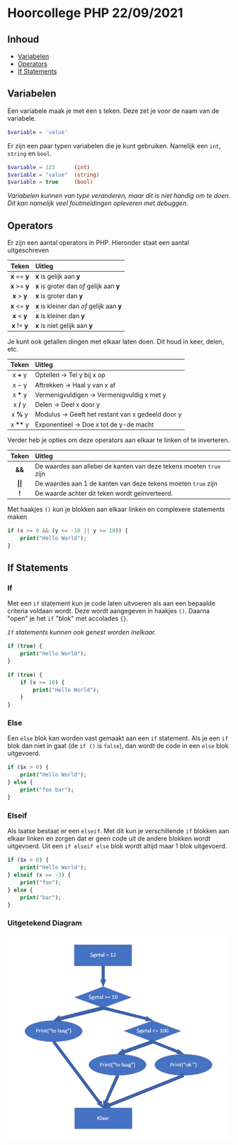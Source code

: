 # Hoorcollege PHP 22/09/2021

## Inhoud

- [Variabelen](#Variabelen)
- [Operators](#Operators)
- [If Statements](#If%20Statements)

## Variabelen

Een variabele maak je met een `$` teken. Deze zet je voor de naam van de variabele.

```php
$variable = 'value'
```

Er zijn een paar typen variabelen die je kunt gebruiken. Namelijk een `int`, `string` en `bool`.

```php
$variable = 123      (int)
$variable = "value"  (string)
$variable = true     (bool)
```

_Variabelen kunnen van type veranderen, maar dit is niet handig om te doen. Dit kan namelijk veel foutmeldingen opleveren met debuggen._

## Operators

Er zijn een aantal operators in PHP. Hieronder staat een aantal uitgeschreven

|     Teken      | Uitleg                                     |
|:--------------:|:------------------------------------------ |
| **x** == **y** | **x** is gelijk aan **y**                  |
| **x** >= **y** | **x** is groter dan _of_ gelijk aan **y**  |
| **x** > **y**  | **x** is groter dan **y**                  |
| **x** <= **y** | **x** is kleiner dan _of_ gelijk aan **y** |
| **x** < **y**  | **x** is kleiner dan **y**                 |
| **x** != **y** | **x** is niet gelijk aan **y**             |

Je kunt ook getallen dingen met elkaar laten doen. Dit houd in keer, delen, etc.

|    Teken     | Uitleg                                            |
|:------------:|:------------------------------------------------- |
|  x **+** y   | Optellen -> Tel y bij x op                        |
|  x **-** y   | Aftrekken -> Haal y van x af                      |
|  x **\*** y  | Vermenigvuldigen -> Vermenigvuldig x met y        |
|  x **/** y   | Delen -> Deel x door y                            |
|  x **%** y   | Modulus -> Geeft het restant van x gedeeld door y |
| x **\*\*** y | Exponentieel -> Doe x tot de y-de macht             |

Verder heb je opties om deze operators aan elkaar te linken of te inverteren.

|  Teken   | Uitleg                                                              |
|:--------:|:------------------------------------------------------------------- |
|  **&&**  | De waardes aan allebei de kanten van deze tekens moeten `true` zijn |
| **\|\|** | De waardes aan 1 de kanten van deze tekens moeten `true` zijn       |
|  **!**   | De waarde achter dit teken wordt geïnverteerd.                      |

Met haakjes `()` kun je blokken aan elkaar linken en complexere statements maken

```php
if (x >= 0 && (y <= -10 || y >= 10)) {
	print("Hello World");
}
```

## If Statements

### If

Met een `if` statement kun je code laten uitvoeren als aan een bepaalde criteria voldaan wordt. Deze wordt aangegeven in haakjes `()`. Daarna "open" je het `if` "blok" met accolades `{}`.

*`If` statements kunnen ook genest worden inelkaar.*

```php
if (true) {
	print("Hello World");
}
```

```php
if (true) {
	if (x >= 10) {
		print("Hello World");
	}
}
```

### Else

Een `else` blok kan worden vast gemaakt aan een `if` statement. Als je een `if` blok dan niet in gaat (de `if ()` is `false`), dan wordt de code in een `else` blok uitgevoerd.

```php
if ($x > 0) {
	print("Hello World");
} else {
	print("foo bar");
}
```

### Elseif

Als laatse bestaat er een `elseif`. Met dit kun je verschillende `if` blokken aan elkaar linken en zorgen dat er geen code uit de andere blokken wordt uitgevoerd. Uit een `if elseif else` blok wordt altijd maar 1 blok uitgevoerd.

```php
if ($x > 0) {
	print("Hello World");
} elseif (x == -3) {
	print("foo");
} else {
	print("bar");
}
```

### Uitgetekend Diagram

![if](../../assets/php/2021-09-24/if.png)